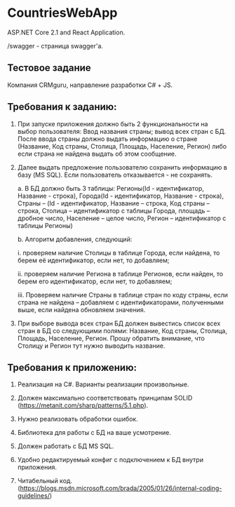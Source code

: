 # CountriesWebApp

ASP.NET Core 2.1 and React Application.

/swagger - страница swagger'a.

## Тестовое задание

Компания CRMguru, направление разработки C# + JS.

## Требования к заданию:

1. При запуске приложения должно быть 2 функциональности на выбор пользователя: Ввод названия страны; вывод всех стран с БД. После ввода страны должно выдать информацию о стране (Название, Код страны, Столица, Площадь, Население, Регион) либо если страна не найдена выдать об этом сообщение.

2. Далее выдать предложение пользователю сохранить информацию в базу (MS SQL). Если пользователь отказывается - не сохранять.

   a. В БД должно быть 3 таблицы: Регионы(Id - идентификатор, Название - строка), Города(Id - идентификатор, Название - строка), Страны – (Id - идентификатор, Название – строка, Код страны – строка, Столица – идентификатор с таблицы Города, площадь – дробное число, Население – целое число, Регион – идентификатор с таблицы Регионы)

   b. Алгоритм добавления, следующий:

      i. проверяем наличие Столицы в таблице Города, если найдена, то берем её идентификатор, если нет, то добавляем;

      ii. проверяем наличие Региона в таблице Регионов, если найден, то берем его идентификатор, если нет, то добавляем;

      iii. Проверяем наличие Страны в таблице стран по коду страны, если страна не найдена – добавляем с идентификаторами, полученными выше, если найдена обновляем значения.

3. При выборе вывода всех стран БД должен вывестись список всех стран в БД со следующими полями: Название, Код страны, Столица, Площадь, Население, Регион. Прошу обратить внимание, что Столицу и Регион тут нужно выводить название.

## Требования к приложению:

1. Реализация на C#. Варианты реализации произвольные.

2. Должен максимально соответствовать принципам SOLID (https://metanit.com/sharp/patterns/5.1.php).

3. Нужно реализовать обработки ошибок.

4. Библиотека для работы с БД на ваше усмотрение.

5. Должен работать с БД MS SQL.

6. Удобно редактируемый конфиг с подключением к БД внутри приложения. 
7. Читабельный код. (https://blogs.msdn.microsoft.com/brada/2005/01/26/internal-coding-guidelines/)
